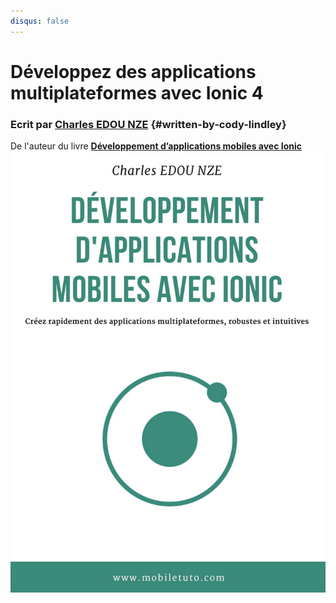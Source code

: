 ```yaml
---
disqus: false
---
```


# Développez des applications multiplateformes avec Ionic 4

### Ecrit par [Charles EDOU NZE](https://charlesen.fr) {#written-by-cody-lindley}

De l'auteur du livre [**Développement d’applications mobiles avec Ionic**](https://amzn.to/2MpZrPH)![](/assets/cover-1.jpg)



